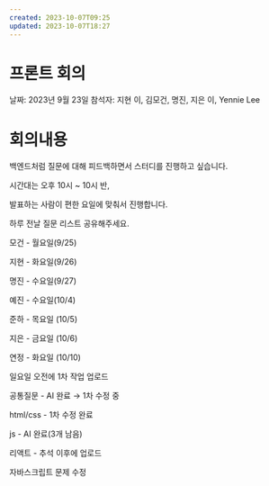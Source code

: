 ```yaml
---
created: 2023-10-07T09:25
updated: 2023-10-07T18:27
---
```

# 프론트 회의

날짜: 2023년 9월 23일
참석자: 지현 이, 김모건, 명진, 지은 이, Yennie Lee

# 회의내용

백엔드처럼 질문에 대해 피드백하면서 스터디를 진행하고 싶습니다.

시간대는 오후 10시 ~ 10시 반,

발표하는 사람이 편한 요일에 맞춰서 진행합니다.

하루 전날 질문 리스트 공유해주세요.

모건 - 월요일(9/25)

지현 - 화요일(9/26)

명진 - 수요일(9/27)

예진 - 수요일(10/4)

준하 - 목요일 (10/5)

지은 - 금요일 (10/6)

연정 - 화요일 (10/10)

일요일 오전에 1차 작업 업로드

공통질문 - AI 완료 → 1차 수정 중

html/css - 1차 수정 완료

js - AI 완료(3개 남음)

리액트 - 추석 이후에 업로드

자바스크립트 문제 수정